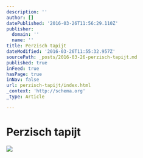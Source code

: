 ```yaml
---
description: ''
author: []
datePublished: '2016-03-26T11:56:29.110Z'
publisher:
  domain: ''
  name: ''
title: Perzisch tapijt
dateModified: '2016-03-26T11:55:32.957Z'
sourcePath: _posts/2016-03-26-perzisch-tapijt.md
published: true
inFeed: true
hasPage: true
inNav: false
url: perzisch-tapijt/index.html
_context: 'http://schema.org'
_type: Article

---
```

# Perzisch tapijt
![](https://the-grid-user-content.s3-us-west-2.amazonaws.com/c23e0184-4413-416d-9e8e-d237f443e8ed.png)